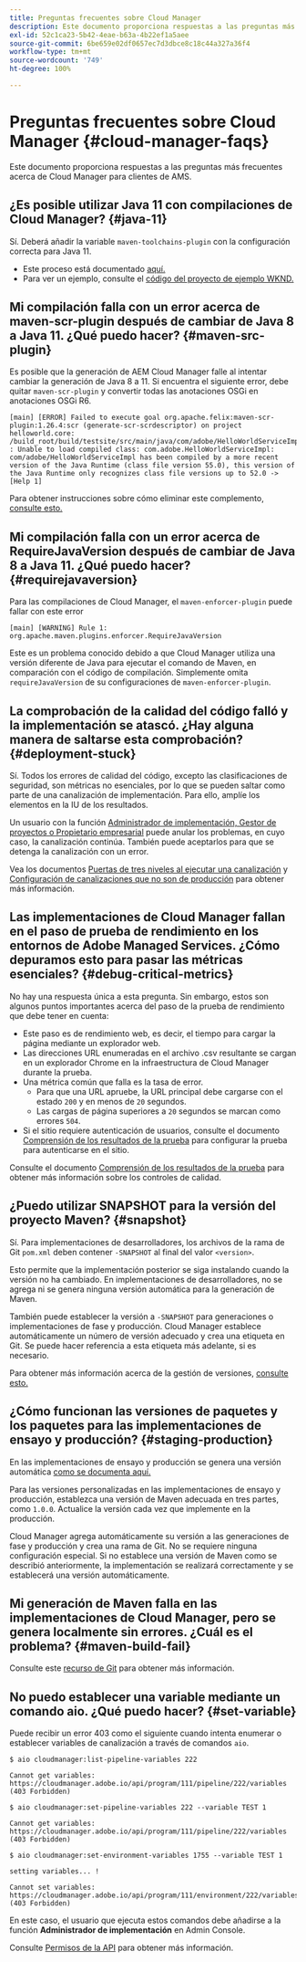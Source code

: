 ```yaml
---
title: Preguntas frecuentes sobre Cloud Manager
description: Este documento proporciona respuestas a las preguntas más frecuentes acerca de Cloud Manager para clientes de AMS.
exl-id: 52c1ca23-5b42-4eae-b63a-4b22ef1a5aee
source-git-commit: 6be659e02df0657ec7d3dbce8c18c44a327a36f4
workflow-type: tm+mt
source-wordcount: '749'
ht-degree: 100%

---
```



# Preguntas frecuentes sobre Cloud Manager {#cloud-manager-faqs}

Este documento proporciona respuestas a las preguntas más frecuentes acerca de Cloud Manager para clientes de AMS.

## ¿Es posible utilizar Java 11 con compilaciones de Cloud Manager? {#java-11}

Sí. Deberá añadir la variable `maven-toolchains-plugin` con la configuración correcta para Java 11.

* Este proceso está documentado [aquí.](/help/getting-started/using-the-wizard.md)
* Para ver un ejemplo, consulte el [código del proyecto de ejemplo WKND.](https://github.com/adobe/aem-guides-wknd/commit/6cb5238cb6b932735dcf91b21b0d835ae3a7fe75)

## Mi compilación falla con un error acerca de maven-scr-plugin después de cambiar de Java 8 a Java 11. ¿Qué puedo hacer? {#maven-src-plugin}

Es posible que la generación de AEM Cloud Manager falle al intentar cambiar la generación de Java 8 a 11. Si encuentra el siguiente error, debe quitar `maven-scr-plugin` y convertir todas las anotaciones OSGi en anotaciones OSGi R6.

```text
[main] [ERROR] Failed to execute goal org.apache.felix:maven-scr-plugin:1.26.4:scr (generate-scr-scrdescriptor) on project helloworld.core: /build_root/build/testsite/src/main/java/com/adobe/HelloWorldServiceImpl.java : Unable to load compiled class: com.adobe.HelloWorldServiceImpl: com/adobe/HelloWorldServiceImpl has been compiled by a more recent version of the Java Runtime (class file version 55.0), this version of the Java Runtime only recognizes class file versions up to 52.0 -> [Help 1]
```

Para obtener instrucciones sobre cómo eliminar este complemento, [consulte esto.](https://cqdump.wordpress.com/2019/01/03/from-scr-annotations-to-osgi-annotations/)

## Mi compilación falla con un error acerca de RequireJavaVersion después de cambiar de Java 8 a Java 11. ¿Qué puedo hacer? {#requirejavaversion}

Para las compilaciones de Cloud Manager, el `maven-enforcer-plugin` puede fallar con este error

```text
[main] [WARNING] Rule 1: org.apache.maven.plugins.enforcer.RequireJavaVersion
```

Este es un problema conocido debido a que Cloud Manager utiliza una versión diferente de Java para ejecutar el comando de Maven, en comparación con el código de compilación. Simplemente omita `requireJavaVersion` de su configuraciones de `maven-enforcer-plugin`. 

## La comprobación de la calidad del código falló y la implementación se atascó. ¿Hay alguna manera de saltarse esta comprobación? {#deployment-stuck}

Sí. Todos los errores de calidad del código, excepto las clasificaciones de seguridad, son métricas no esenciales, por lo que se pueden saltar como parte de una canalización de implementación. Para ello, amplíe los elementos en la IU de los resultados.

Un usuario con la función [Administrador de implementación, Gestor de proyectos o Propietario empresarial](/help/requirements/users-and-roles.md#role-definitions) puede anular los problemas, en cuyo caso, la canalización continúa. También puede aceptarlos para que se detenga la canalización con un error.

Vea los documentos [Puertas de tres niveles al ejecutar una canalización](/help/using/code-quality-testing.md#three-tier-gates-while-running-a-pipeline) y [Configuración de canalizaciones que no son de producción](/help/using/non-production-pipelines.md#understanding-the-flow) para obtener más información.

## Las implementaciones de Cloud Manager fallan en el paso de prueba de rendimiento en los entornos de Adobe Managed Services. ¿Cómo depuramos esto para pasar las métricas esenciales? {#debug-critical-metrics}

No hay una respuesta única a esta pregunta. Sin embargo, estos son algunos puntos importantes acerca del paso de la prueba de rendimiento que debe tener en cuenta:

* Este paso es de rendimiento web, es decir, el tiempo para cargar la página mediante un explorador web.
* Las direcciones URL enumeradas en el archivo .csv resultante se cargan en un explorador Chrome en la infraestructura de Cloud Manager durante la prueba.
* Una métrica común que falla es la tasa de error.
   * Para que una URL apruebe, la URL principal debe cargarse con el estado `200` y en menos de `20` segundos.
   * Las cargas de página superiores a `20` segundos se marcan como errores `504`.
* Si el sitio requiere autenticación de usuarios, consulte el documento [Comprensión de los resultados de la prueba](/help/using/code-quality-testing.md#authenticated-performance-testing) para configurar la prueba para autenticarse en el sitio.

Consulte el documento [Comprensión de los resultados de la prueba](/help/using/code-quality-testing.md) para obtener más información sobre los controles de calidad.

## ¿Puedo utilizar SNAPSHOT para la versión del proyecto Maven? {#snapshot}

Sí. Para implementaciones de desarrolladores, los archivos de la rama de Git `pom.xml` deben contener `-SNAPSHOT` al final del valor `<version>`.

Esto permite que la implementación posterior se siga instalando cuando la versión no ha cambiado. En implementaciones de desarrolladores, no se agrega ni se genera ninguna versión automática para la generación de Maven.

También puede establecer la versión a `-SNAPSHOT` para generaciones o implementaciones de fase y producción. Cloud Manager establece automáticamente un número de versión adecuado y crea una etiqueta en Git. Se puede hacer referencia a esta etiqueta más adelante, si es necesario.

Para obtener más información acerca de la gestión de versiones, [consulte esto.](https://experienceleague.adobe.com/docs/experience-manager-cloud-service/content/implementing/using-cloud-manager/managing-code/project-version-handling.html?lang=es)

## ¿Cómo funcionan las versiones de paquetes y los paquetes para las implementaciones de ensayo y producción? {#staging-production}

En las implementaciones de ensayo y producción se genera una versión automática [como se documenta aquí.](/help/managing-code/maven-project-version.md)

Para las versiones personalizadas en las implementaciones de ensayo y producción, establezca una versión de Maven adecuada en tres partes, como `1.0.0`. Actualice la versión cada vez que implemente en la producción.

Cloud Manager agrega automáticamente su versión a las generaciones de fase y producción y crea una rama de Git. No se requiere ninguna configuración especial. Si no establece una versión de Maven como se describió anteriormente, la implementación se realizará correctamente y se establecerá una versión automáticamente.

## Mi generación de Maven falla en las implementaciones de Cloud Manager, pero se genera localmente sin errores. ¿Cuál es el problema? {#maven-build-fail}

Consulte este [recurso de Git](https://github.com/cqsupport/cloud-manager/blob/main/cm-build-step-fails.md) para obtener más información.

## No puedo establecer una variable mediante un comando aio. ¿Qué puedo hacer? {#set-variable}

Puede recibir un error 403 como el siguiente cuando intenta enumerar o establecer variables de canalización a través de comandos `aio`.

```shell
$ aio cloudmanager:list-pipeline-variables 222

Cannot get variables: https://cloudmanager.adobe.io/api/program/111/pipeline/222/variables (403 Forbidden)

$ aio cloudmanager:set-pipeline-variables 222 --variable TEST 1

Cannot get variables: https://cloudmanager.adobe.io/api/program/111/pipeline/222/variables (403 Forbidden)

$ aio cloudmanager:set-environment-variables 1755 --variable TEST 1

setting variables... !

Cannot set variables: https://cloudmanager.adobe.io/api/program/111/environment/222/variables (403 Forbidden)
```

En este caso, el usuario que ejecuta estos comandos debe añadirse a la función **Administrador de implementación** en Admin Console.

Consulte [Permisos de la API](https://developer.adobe.com/experience-cloud/cloud-manager/guides/getting-started/permissions/) para obtener más información.
